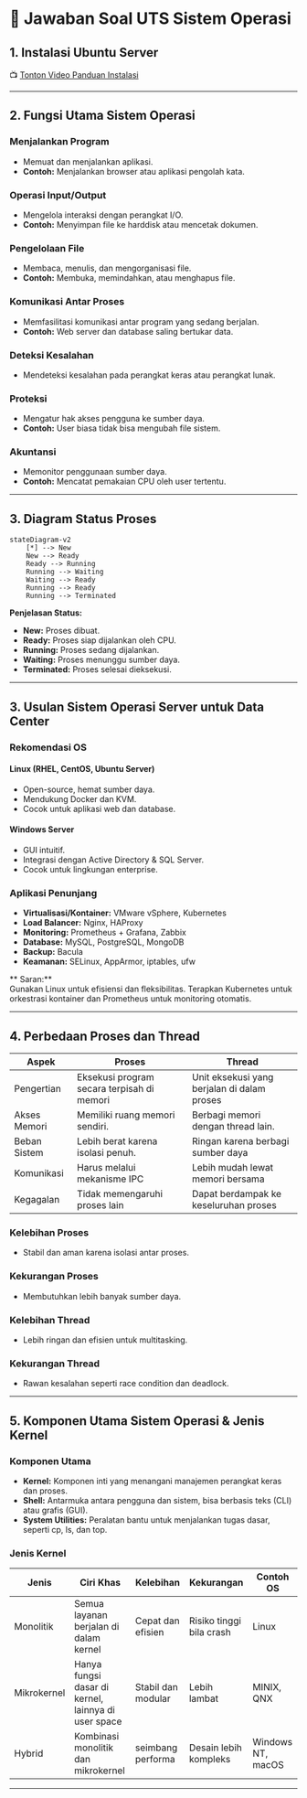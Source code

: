 
# 📘 Jawaban Soal UTS Sistem Operasi

## 1. Instalasi Ubuntu Server

📺 [Tonton Video Panduan Instalasi](https://youtu.be/q4Gn8AQwc98 "Tonton Video di YouTube")

---

## 2. Fungsi Utama Sistem Operasi

### Menjalankan Program
- Memuat dan menjalankan aplikasi.
- **Contoh:** Menjalankan browser atau aplikasi pengolah kata.

### Operasi Input/Output
- Mengelola interaksi dengan perangkat I/O.
- **Contoh:** Menyimpan file ke harddisk atau mencetak dokumen.

### Pengelolaan File
- Membaca, menulis, dan mengorganisasi file.
- **Contoh:** Membuka, memindahkan, atau menghapus file.

### Komunikasi Antar Proses
- Memfasilitasi komunikasi antar program yang sedang berjalan.
- **Contoh:** Web server dan database saling bertukar data.

### Deteksi Kesalahan
- Mendeteksi kesalahan pada perangkat keras atau perangkat lunak.

### Proteksi
- Mengatur hak akses pengguna ke sumber daya.
- **Contoh:** User biasa tidak bisa mengubah file sistem.

### Akuntansi
- Memonitor penggunaan sumber daya.
- **Contoh:** Mencatat pemakaian CPU oleh user tertentu.

---

## 3. Diagram Status Proses

```mermaid
stateDiagram-v2
    [*] --> New
    New --> Ready
    Ready --> Running
    Running --> Waiting
    Waiting --> Ready
    Running --> Ready
    Running --> Terminated

```

**Penjelasan Status:**
- **New:** Proses dibuat.
- **Ready:** Proses siap dijalankan oleh CPU.
- **Running:** Proses sedang dijalankan.
- **Waiting:** Proses menunggu sumber daya.
- **Terminated:** Proses selesai dieksekusi.

---

## 3. Usulan Sistem Operasi Server untuk Data Center

### Rekomendasi OS

#### Linux (RHEL, CentOS, Ubuntu Server)
- Open-source, hemat sumber daya.
- Mendukung Docker dan KVM.
- Cocok untuk aplikasi web dan database.

#### Windows Server
- GUI intuitif.
- Integrasi dengan Active Directory & SQL Server.
- Cocok untuk lingkungan enterprise.

### Aplikasi Penunjang

- **Virtualisasi/Kontainer:** VMware vSphere, Kubernetes
- **Load Balancer:** Nginx, HAProxy
- **Monitoring:** Prometheus + Grafana, Zabbix
- **Database:** MySQL, PostgreSQL, MongoDB
- **Backup:** Bacula
- **Keamanan:** SELinux, AppArmor, iptables, ufw

** Saran:**  
Gunakan Linux untuk efisiensi dan fleksibilitas. Terapkan Kubernetes untuk orkestrasi kontainer dan Prometheus untuk monitoring otomatis.

---

## 4. Perbedaan Proses dan Thread

| Aspek        | Proses                                      | Thread                                       |
|--------------|---------------------------------------------|----------------------------------------------|
| Pengertian   | Eksekusi program secara terpisah di memori  | Unit eksekusi yang berjalan di dalam proses  |
| Akses Memori | Memiliki ruang memori sendiri.              | Berbagi memori dengan thread lain.           |
| Beban Sistem | Lebih berat karena isolasi penuh.           | Ringan karena berbagi sumber daya            |
| Komunikasi   | Harus melalui mekanisme IPC                 | Lebih mudah lewat memori bersama             |
| Kegagalan    | Tidak memengaruhi proses lain               | Dapat berdampak ke keseluruhan proses        |

###  Kelebihan Proses
- Stabil dan aman karena isolasi antar proses.
  
###  Kekurangan Proses
- Membutuhkan lebih banyak sumber daya.

###  Kelebihan Thread
- Lebih ringan dan efisien untuk multitasking.

###  Kekurangan Thread
- Rawan kesalahan seperti race condition dan deadlock.


---

## 5. Komponen Utama Sistem Operasi & Jenis Kernel

### Komponen Utama

- **Kernel:** Komponen inti yang menangani manajemen perangkat keras dan proses.
- **Shell:** Antarmuka antara pengguna dan sistem, bisa berbasis teks (CLI) atau grafis (GUI).
- **System Utilities:** Peralatan bantu untuk menjalankan tugas dasar, seperti cp, ls, dan top.

### Jenis Kernel

| Jenis         | Ciri Khas                                                | Kelebihan             | Kekurangan                 | Contoh OS         |
|---------------|----------------------------------------------------------|-----------------------|----------------------------|-------------------|
| Monolitik     | Semua layanan berjalan di dalam kernel                   | Cepat dan efisien     | Risiko tinggi bila crash   | Linux             |
| Mikrokernel   | Hanya fungsi dasar di kernel, lainnya di user space      | Stabil dan modular    | Lebih lambat               | MINIX, QNX        |
| Hybrid        | Kombinasi monolitik dan mikrokernel                      | seimbang performa     | Desain lebih kompleks      | Windows NT, macOS |

---
